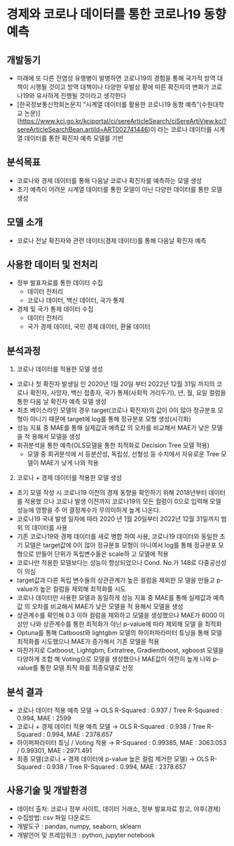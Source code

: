 # 경제와 코로나 데이터를 통한 코로나19 동향 예측

## 개발동기
  - 미래에 또 다른 전염성 유행병이 발병하면 코로나19의 경험을 통해 국가적 방역 대책이 시행될 것이고 방역 대책이나 다양한 우발상 황에 따른 확진자의 변화가 코로나19와 유사하게 진행될 것이라고 생각한다
  - [한국정보통신학회논문지 “시계열 데이터를 활용한 코로나19 동향 예측”(수원대학교 논문)] (https://www.kci.go.kr/kciportal/ci/sereArticleSearch/ciSereArtiView.kci?sereArticleSearchBean.artiId=ART002741446)이 라는 코로나 데이터를 시계열 데이터를 통한 확진자 예측 모델를 기반

## 분석목표
  - 코로나와 경제 데이터를 통해 다음날 코로나 확진자를 예측하는 모델 생성 
  - 초기 예측이 어려운 시계열 데이터를 통한 모델이 아닌 다양한 데이터를 통한 모델 생성
  
## 모델 소개
  - 코로나 전날 확진자와 관련 데이터(경제 데이터)를 통해 다음날 확진자 예측

## 사용한 데이터 및 전처리
  - 정부 발표자료를 통한 데이터 수집 
    - 데이터 전처리 
    - 코로나 데이터, 백신 데이터, 국가 통제 
  - 경제 및 국가 통제 데이터 수집
    - 데이터 전처리
    - 국가 경제 데이터, 국민 경제 데이터, 환율 데이터

## 분석과정
1. 코로나 데이터를 적용한 모델 생성
  - 코로나 첫 확진자 발생일 인 2020년 1월 20일 부터 2022년 12월 31일 까지의 코로나 확진자, 사망자, 백신 접종자, 국가 통제(사회적 거리두기), 년, 월, 요일 컬럼을 통한 다음 날 확진자 예측 모델 생성
  - 최초 베이스라인 모델의 경우 target(코로나 확진자)의 값이 0이 많아 정규분포 모형이 아니기 때문에 target에 log를 통해 정규분포 모형 생성(시각화)
  - 성능 지표 중 MAE를 통해 실제값과 예측값 의 오차를 비교해서 MAE가 낮은 모델을 적 용해서 모델을 생성
  - 회귀분석을 통한 예측(OLS모델을 통한 최적화로 Decision Tree 모델 적용)
    - 모델 중 회귀분석에 서 등분산성, 독립성, 선형성 등 수치에서 자유로운 Tree 모델이 MAE가 낮게 나와 적용   
2. 코로나 + 경제 데이터를 적용한 모델 생성
  - 초기 모델 작성 시 코로나19 이전의 경제 동향을 확인하기 위해 2018년부터 데이터를 적용했 으나 코로나 발생 이전까지 코로나19의 모든 컬럼이 0으로 입력해 모델 성능에 영향을 주 어 결정계수가 무의미하게 높게 나온다.
  - 코로나19 국내 발생 일자에 따라 2020 년 1월 20일부터 2022년 12월 31일까지 범위 의 데이터를 사용
  - 기존 코로나19와 경제 데이터를 새로 병합 하여 사용, 코로나19 데이터와 동일한 초 기 모델은 target값에 0이 많아 정규분포 모형이 아니여서 log를 통해 정규분포 모 형으로 만들어 단위가 독립변수들은 scale하 고 모델에 적용
  - 코로나만 적용한 모델보다는 성능이 향상되었으나 Cond. No.가 148로 다중공선성이 의심
  - target값과 다른 독립 변수들의 상관관계가 높은 컬럼을 제외한 모 델을 만들고 p-value가 높은 컬럼을 제외해 최적화를 시도
  - 코로나 데이터만 사용한 모델과 동일하게 성능 지표 중 MAE를 통해 실제값과 예측값 의 오차를 비교해서 MAE가 낮은 모델을 적 용해서 모델을 생성
  - 상관계수를 확인해 0.3 이하 컬럼을 제외하고 모델을 생성했으나 MAE가 6000 이상만 나와 상관계수를 통한 최적화가 아닌 p-value에 따라 제외해 모델 을 최적화
  - Optuna를 통해 Catboost와 lightgbm 모델의 하이퍼파라미터 튜닝을 통해 모델 최적화를 시도했으나 MAE가 증가해서 기존 모델을 적용
  - 마찬가지로 Catboost, Lightgbm, Extratree, Gradientboost, xgboost 모델을 다양하게 조합 해 Voting으로 모델을 생성했으나 MAE값이 여전히 높게 나와 p-value를 통한 모델 최적 화를 최종모델로 선정

## 분석 결과
  - 코로나 데이터 적용 예측 모델
     → OLS R-Squared : 0.937 / Tree R-Squared : 0.994, MAE : 2599
  - 코로나 + 경제 데이터 적용 예측 모델
     → OLS R-Squared : 0.938 / Tree R-Squared : 0.994, MAE : 2378.657
  - 하이퍼파라미터 튜닝 / Voting 적용
     → R-Squared : 0.99385, MAE : 3063.053 / 0.99301, MAE : 2971.491
  - 최종 모델(코로나 + 경제 데이터에 p-value 높은 컬럼 제거한 모델)
    → OLS R-Squared : 0.938 / Tree R-Squared : 0.994, MAE : 2378.657


## 사용기술 및 개발환경
  - 데이터 출처: 코로나 정부 사이트, 데이터 거래소, 정부 발표자료 참고, 야후(경제)
  - 수집방법: csv 파일 다운로드
  - 개발도구 : pandas, numpy, seaborn, sklearn
  - 개발언어 및 프레임워크 : python, jupyter notebook
  

